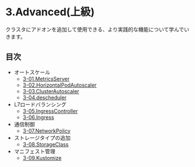 # 3.Advanced(上級)

クラスタにアドオンを追加して使用できる、より実践的な機能について学んでいきます。

## 目次

- オートスケール
  - [3-01.MetricsServer](docs/MetricsServer.md)
  - [3-02.HorizontalPodAutoscaler](docs/HorizontalPodAutoscaler.md)
  - [3-03.ClusterAutoscaler](docs/ClusterAutoscaler.md)
  - [3-04.descheduler](docs/descheduler.md)
- L7ロードバランシング
  - [3-05.IngressController](docs/IngressController.md)
  - [3-06.Ingress](docs/Ingress.md)
- 通信制御
  - [3-07.NetworkPolicy](docs/NetworkPolicy.md)
- ストレージタイプの追加
  - [3-08.StorageClass](docs/StorageClass.md)
- マニフェスト管理
  - [3-09.Kustomize](docs/Kustomize.md)

